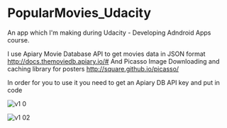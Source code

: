 # PopularMovies_Udacity

An app which I'm making during Udacity - Developing Adndroid Apps course.

I use Apiary Movie Database API to get movies data in JSON format http://docs.themoviedb.apiary.io/#
And Picasso Image Downloading and caching library for posters http://square.github.io/picasso/

In order for you to use it you need to get an Apiary DB API key and put  in code

![v1 0](https://cloud.githubusercontent.com/assets/13784275/11762100/05f46c26-a0dc-11e5-852a-60c1c28634b0.png)

![v1 02](https://cloud.githubusercontent.com/assets/13784275/11762110/4a2d2680-a0dc-11e5-924f-130f7170578c.png)


